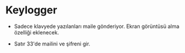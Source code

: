 # Keylogger

+ Sadece klavyede yazılanları maile gönderiyor. Ekran görüntüsü alma özelliği eklenecek.

+ Satır 33'de mailini ve şifreni gir.
